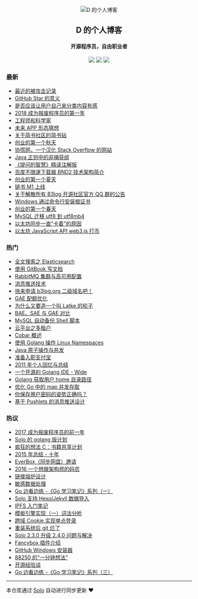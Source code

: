 <p align="center"><img alt="D 的个人博客" src="https://img.hacpai.com/avatar/1353745196354_1535379434567.png?imageView2/1/w/80/h/80/interlace/0/q/85"></p><h2 align="center">
D 的个人博客
</h2>

<h4 align="center">开源程序员，自由职业者</h4>
<p align="center"><a title="D 的个人博客" target="_blank" href="https://github.com/88250/solo-blog"><img src="https://img.shields.io/github/last-commit/88250/solo-blog.svg?style=flat-square"></a>
<a title="GitHub repo size in bytes" target="_blank" href="https://github/88250/solo-blog"><img src="https://img.shields.io/github/repo-size/88250/solo-blog.svg?style=flat-square"></a>
<a title="Solo Version" target="_blank" href="https://github.com/b3log/solo/releases"><img src="https://img.shields.io/badge/solo-3.4.0-f1e05a.svg?style=flat-square"></a>
</p>

### 最新

* [最近的被攻击记录](https://88250.b3log.org/articles/2019/02/18/1550460506963.html)
* [GitHub Star 的意义](https://88250.b3log.org/articles/2019/01/07/1546796187762.html)
* [是否应该让用户自己来分类内容有感](https://88250.b3log.org/articles/2019/01/06/1546744077384.html)
* [2018 成为报废程序员的第一年](https://88250.b3log.org/articles/2018/12/31/1546225387284.html)
* [工程师和科学家](https://88250.b3log.org/articles/2018/12/23/1545535621318.html)
* [未来 APP 形态猜想](https://88250.b3log.org/articles/2018/11/23/1542944133989.html)
* [关于简书社区的简书钻](https://88250.b3log.org/articles/2018/11/09/1541729830770.html)
* [创业的第一个秋天](https://88250.b3log.org/articles/2018/10/29/1540781279972.html)
* [协慌网，一个汉化 Stack Overflow 的网站](https://88250.b3log.org/articles/2018/10/03/1538577113305.html)
* [Java 正则中的非捕获组](https://88250.b3log.org/articles/2018/09/30/1538320113750.html)
* [《提问的智慧》精读注解版](https://88250.b3log.org/articles/2018/09/08/1536377163156.html)
* [百度不限速下载器 BND2 技术架构简介](https://88250.b3log.org/articles/2018/08/26/1535277215816.html)
* [创业的第一个夏天](https://88250.b3log.org/articles/2018/07/26/1532590847178.html)
* [链书 M1 上线](https://88250.b3log.org/articles/2018/06/21/1529545076617.html)
* [关于解散所有 B3log 开源社区官方 QQ 群的公告](https://88250.b3log.org/articles/2018/05/17/1526517679116.html)
* [Windows 通过命令行安装根证书](https://88250.b3log.org/articles/2018/05/03/1525333052172.html)
* [创业的第一个春天](https://88250.b3log.org/articles/2018/04/20/1524191993505.html)
* [MySQL 迁移 utf8 到 utf8mb4](https://88250.b3log.org/articles/2018/03/15/1521094110639.html)
* [以太坊同步一直“卡着”的原因](https://88250.b3log.org/articles/2018/03/11/1520767628593.html)
* [以太坊 JavaScript API web3.js 打币](https://88250.b3log.org/articles/2018/03/09/1520583695227.html)

### 热门

* [全文搜索之 Elasticsearch ](https://88250.b3log.org/full-text-search-elasticsearch)
* [使用 GitBook 写文档](https://88250.b3log.org/write-doc-via-gitbook)
* [RabbitMQ 集群与高可用配置](https://88250.b3log.org/rabbitmq-clustering-ha)
* [消息推送技术](https://88250.b3log.org/web-message-push)
* [快来申请 b3log.org 二级域名吧！](https://88250.b3log.org/apply-b3log-domain.html)
* [GAE 配额优化](https://88250.b3log.org/gae-quota-optimization)
* [为什么又要造一个叫 Latke 的轮子](https://88250.b3log.org/why-latke-exists)
* [BAE、SAE 与 GAE 对比](https://88250.b3log.org/bae-sae-gae)
* [MySQL 自动备份 Shell 脚本](https://88250.b3log.org/backup-mysql-shell)
* [云平台之多租户](https://88250.b3log.org/cloud-app-platform-multitenancy)
* [Cobar 概述](https://88250.b3log.org/alibaba-cobar-survey)
* [使用 Golang 操作 Linux Namespaces](https://88250.b3log.org/golang-linux-namespaces)
* [Java 原子操作与并发](https://88250.b3log.org/java-atomic-conncurrent)
* [准备入职支付宝](https://88250.b3log.org/articles/2011/05/03/1304392185486.html)
* [2011 年个人回忆与总结](https://88250.b3log.org/programming-life-2011.html)
* [一个开源的 Golang IDE - Wide](https://88250.b3log.org/hello-wide)
* [Golang 获取用户 home 目录路径](https://88250.b3log.org/golang-get-user-home-dir)
* [优化 Go 中的 map 并发存取](https://88250.b3log.org/optimizing-concurrent-map-access-in-go-chinese)
* [你保存用户密码的姿势正确吗？](https://88250.b3log.org/secure-salted-password-hashing)
* [基于 Pushlets 的消息推送设计](https://88250.b3log.org/server-push-based-on-pushlets)

### 热议

* [2017 成为报废程序员的前一年](https://88250.b3log.org/articles/2017/12/31/1514687638181.html)
* [Solo 的 golang 版计划](https://88250.b3log.org/articles/2017/09/11/1505113028471.html)
* [疯狂的想法 C：书籍共享计划](https://88250.b3log.org/articles/2017/01/01/1483240295087.html)
* [2015 年总结 - 十年](https://88250.b3log.org/articles/2016/01/30/1454085278317.html)
* [EverBox（同步网盘）邀请](https://88250.b3log.org/everbox-invite.html)
* [2016 一个想做架构师的码农](https://88250.b3log.org/articles/2016/12/30/1483027205828.html)
* [链接熔炉设计](https://88250.b3log.org/articles/2016/09/07/1473238756829.html)
* [敏感数据处理](https://88250.b3log.org/articles/2016/05/11/1462956775250.html)
* [Go 边看边练 -《Go 学习笔记》系列（一）](https://88250.b3log.org/articles/2015/07/22/1437497122181.html)
* [Solo 支持 Hexo/Jekyll 数据导入](https://88250.b3log.org/articles/2017/06/26/1498490209748.html)
* [IPFS 入门笔记](https://88250.b3log.org/articles/2017/11/18/1511015097370.html)
* [模板引擎实现（一）词法分析](https://88250.b3log.org/articles/2017/05/31/1496233258522.html)
* [跨域 Cookie 实现单点登录](https://88250.b3log.org/sso-via-cross-domain-cookie)
* [重装系统后 git 烂了](https://88250.b3log.org/articles/2018/02/24/1519471473213.html)
* [Solo 2.3.0 升级 2.4.0 问题与解决](https://88250.b3log.org/articles/2017/10/18/1508292644879.html)
* [Fancybox 插件介绍](https://88250.b3log.org/b3log-solo-041-fancybox-plugin)
* [GitHub Windows 安装器](https://88250.b3log.org/articles/2017/03/26/1490498197453.html)
* [88250 的“一分钟想法” ](https://88250.b3log.org/articles/2009/12/09/1260370800000.html)
* [开源经验谈](https://88250.b3log.org/articles/2017/08/01/1501603146956.html)
* [Go 边看边练 -《Go 学习笔记》系列（三）](https://88250.b3log.org/articles/2015/07/24/1437719712835.html)

---

本仓库通过 [Solo](https://github.com/b3log/solo) 自动进行同步更新 ❤️ 